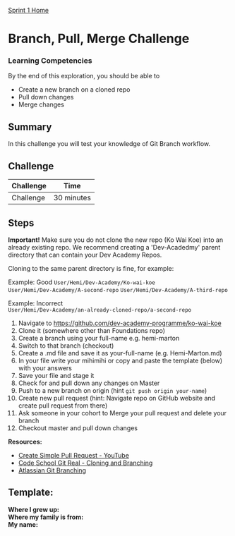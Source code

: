 [Sprint 1 Home](README.md) 

# Branch, Pull, Merge Challenge

### Learning Competencies
By the end of this exploration, you should be able to 

- Create a new branch on a cloned repo 
- Pull down changes  
- Merge changes  


## Summary
In this challenge you will test your knowledge of Git Branch workflow. 

## Challenge 

Challenge | Time|
------------|----------|
Challenge | 30 minutes

## Steps

__Important!__ Make sure you do not clone the new repo (Ko Wai Koe) into an already existing repo. We recommend creating a 'Dev-Acadedmy' parent directory that can contain your Dev Academy Repos. 

Cloning to the same parent directory is fine, for example:  

Example: Good 
`User/Hemi/Dev-Academy/Ko-wai-koe`  
`User/Hemi/Dev-Academy/A-second-repo` 
`User/Hemi/Dev-Academy/A-third-repo` 

Example: Incorrect   
`User/Hemi/Dev-Academy/an-already-cloned-repo/a-second-repo`
  

1. Navigate to https://github.com/dev-academy-programme/ko-wai-koe   
2. Clone it (somewhere other than Foundations repo)   
3. Create a branch using your full-name e.g. hemi-marton  
4. Switch to that branch (checkout)  
5. Create a .md file and save it as your-full-name (e.g. Hemi-Marton.md) 
6. In your file write your mihimihi or copy and paste the template (below) with your answers  
7. Save your file and stage it 
8. Check for and pull down any changes on Master 
9. Push to a new branch on origin (hint `git push origin your-name`)  
10. Create new pull request (hint: Navigate repo on GitHub website and create pull request from there)  
11. Ask someone in your cohort to Merge your pull request and delete your branch
12. Checkout master and pull down changes  

__Resources:__ 
- [Create Simple Pull Request - YouTube](https://www.youtube.com/watch?v=rgbCcBNZcdQ)  
- [Code School Git Real - Cloning and Branching](https://app.pluralsight.com/player?name=f83ca95c-74e2-4a1d-8742-62b34ec47906&mode=live&clip=0&course=code-school-git-real&author=gregg-pollack)  
- [Atlassian Git Branching](https://www.atlassian.com/git/tutorials/using-branches)  

## Template:

__Where I grew up:__   
__Where my family is from:__    
__My name:__   






